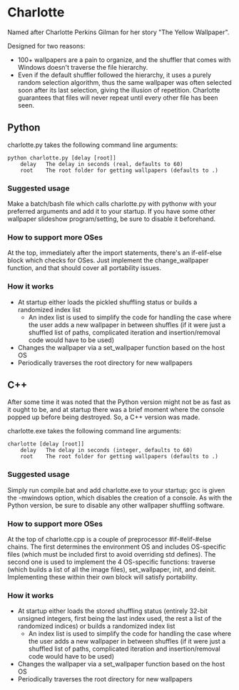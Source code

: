 Charlotte
=========
Named after Charlotte Perkins Gilman for her story "The Yellow Wallpaper".

Designed for two reasons:
 * 100+ wallpapers are a pain to organize, and the shuffler that comes with Windows doesn't traverse the file hierarchy.
 * Even if the default shuffler followed the hierarchy, it uses a purely random selection algorithm, thus the same wallpaper was often selected soon after its last selection, giving the illusion of repetition. Charlotte guarantees that files will never repeat until every other file has been seen.

Python
------

charlotte.py takes the following command line arguments:

	python charlotte.py [delay [root]]
		delay	The delay in seconds (real, defaults to 60)
		root	The root folder for getting wallpapers (defaults to .)

### Suggested usage
Make a batch/bash file which calls charlotte.py with pythonw with your preferred arguments and add it to your startup. If you have some other wallpaper slideshow program/setting, be sure to disable it beforehand.

### How to support more OSes
At the top, immediately after the import statements, there's an if-elif-else block which checks for OSes. Just implement the change_wallpaper function, and that should cover all portability issues.

### How it works
 * At startup either loads the pickled shuffling status or builds a randomized index list
   - An index list is used to simplify the code for handling the case where the user adds a new wallpaper in between shuffles (if it were just a shuffled list of paths, complicated iteration and insertion/removal code would have to be used)
 * Changes the wallpaper via a set_wallpaper function based on the host OS
 * Periodically traverses the root directory for new wallpapers

C++
---
After some time it was noted that the Python version might not be as fast as it ought to be, and at startup there was a brief moment where the console popped up before being destroyed. So, a C++ version was made.

charlotte.exe takes the following command line arguments:

	charlotte [delay [root]]
		delay	The delay in seconds (integer, defaults to 60)
		root	The root folder for getting wallpapers (defaults to .)

### Suggested usage
Simply run compile.bat and add charlotte.exe to your startup; gcc is given the -mwindows option, which disables the creation of a console. As with the Python version, be sure to disable any other wallpaper shuffling software.

### How to support more OSes
At the top of charlotte.cpp is a couple of preprocessor #if-#elif-#else chains. The first determines the environment OS and includes OS-specific files (which must be included first to avoid overriding std defines). The second one is used to implement the 4 OS-specific functions: traverse (which builds a list of all the image files), set_wallpaper, init, and deinit. Implementing these within their own block will satisfy portability.

### How it works
 * At startup either loads the stored shuffling status (entirely 32-bit unsigned integers, first being the last index used, the rest a list of the randomized indices) or builds a randomized index list
   - An index list is used to simplify the code for handling the case where the user adds a new wallpaper in between shuffles (if it were just a shuffled list of paths, complicated iteration and insertion/removal code would have to be used)
 * Changes the wallpaper via a set_wallpaper function based on the host OS
 * Periodically traverses the root directory for new wallpapers